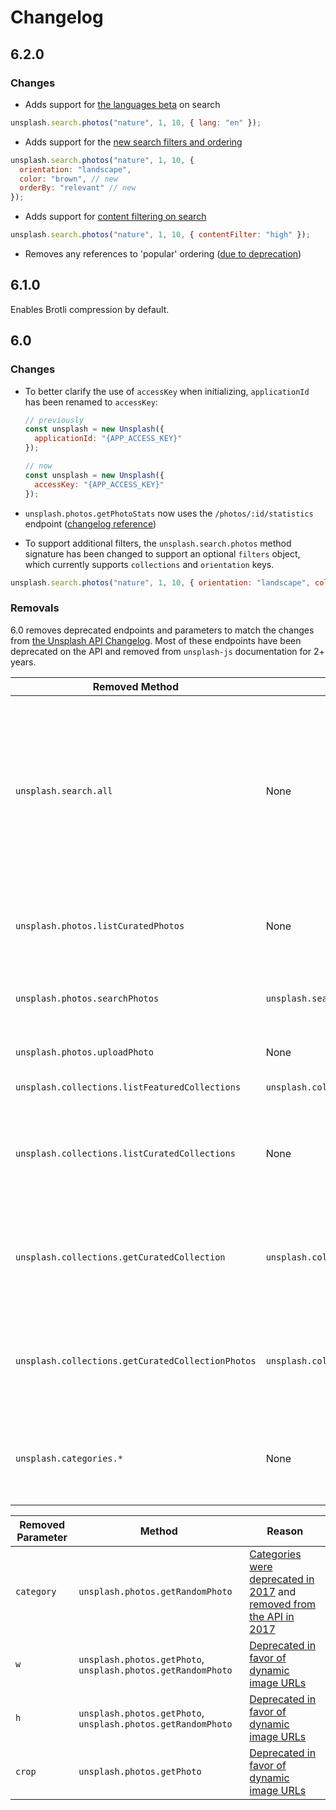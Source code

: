 # Changelog

## 6.2.0

### Changes

- Adds support for [the languages beta](https://changelog.unsplash.com/update/2020/08/21/languages-beta.html) on search

```js
unsplash.search.photos("nature", 1, 10, { lang: "en" });
```

- Adds support for the [new search filters and ordering](https://changelog.unsplash.com/update/2020/03/04/new-filters.html)

```js
unsplash.search.photos("nature", 1, 10, {
  orientation: "landscape",
  color: "brown", // new
  orderBy: "relevant" // new
});
```

- Adds support for [content filtering on search](https://changelog.unsplash.com/update/2020/03/15/content-filtering.html)

```js
unsplash.search.photos("nature", 1, 10, { contentFilter: "high" });
```

- Removes any references to 'popular' ordering ([due to deprecation](https://changelog.unsplash.com/update/2020/07/09/deprecate-popular.html))

## 6.1.0

Enables Brotli compression by default.

## 6.0

### Changes

- To better clarify the use of `accessKey` when initializing, `applicationId` has been renamed to `accessKey`:
  ```js
  // previously
  const unsplash = new Unsplash({
    applicationId: "{APP_ACCESS_KEY}"
  });

  // now
  const unsplash = new Unsplash({
    accessKey: "{APP_ACCESS_KEY}"
  });
  ```
- `unsplash.photos.getPhotoStats` now uses the `/photos/:id/statistics` endpoint ([changelog reference](https://changelog.unsplash.com/deprecations/2017/10/05/existing-deprecations.html))

- To support additional filters, the `unsplash.search.photos` method signature has been changed to support an optional `filters` object, which currently supports `collections` and `orientation` keys.

```js
unsplash.search.photos("nature", 1, 10, { orientation: "landscape", collections: [1,2] })
```

### Removals

6.0 removes deprecated endpoints and parameters to match the changes from [the Unsplash API Changelog](https://changelog.unsplash.com/). Most of these endpoints have been deprecated on the API and removed from `unsplash-js` documentation for 2+ years.

| Removed Method | Replacement | Reason |
|---|---|---|
| `unsplash.search.all` | None | This endpoint is undocumented publicly and is highly likely to change in the future. Therefore, we don't recommend anyone use this functionality in their applications. |
| `unsplash.photos.listCuratedPhotos` | None | Curated photos were [deprecated in 2017](https://changelog.unsplash.com/deprecations/2018/09/27/curated-collections-deprecation.html), [removed in 2019](https://changelog.unsplash.com/deprecations/2019/09/23/curated-collections-removal.html) |
| `unsplash.photos.searchPhotos` | `unsplash.search.photos` | Replaced by [the new search endpoints in 2017](https://changelog.unsplash.com/deprecations/2017/10/05/existing-deprecations.html) |
| `unsplash.photos.uploadPhoto` | None | Removed for legal compatibility |
| `unsplash.collections.listFeaturedCollections` | `unsplash.collections.listCollections` | Redundant endpoint |
| `unsplash.collections.listCuratedCollections` | None | Curated collections were replaced by collections. [Deprecated in 2017](https://changelog.unsplash.com/deprecations/2018/09/27/curated-collections-deprecation.html), [removed in 2019](https://changelog.unsplash.com/deprecations/2019/09/23/curated-collections-removal.html) |
| `unsplash.collections.getCuratedCollection` | `unsplash.collections.getCollection` | Curated collections were replaced by collections. [Deprecated in 2017](https://changelog.unsplash.com/deprecations/2018/09/27/curated-collections-deprecation.html), [removed in 2019](https://changelog.unsplash.com/deprecations/2019/09/23/curated-collections-removal.html) |
| `unsplash.collections.getCuratedCollectionPhotos` | `unsplash.collections.getCollectionPhotos` | Curated collections were replaced by collections. [Deprecated in 2017](https://changelog.unsplash.com/deprecations/2018/09/27/curated-collections-deprecation.html), [removed in 2019](https://changelog.unsplash.com/deprecations/2019/09/23/curated-collections-removal.html) |
| `unsplash.categories.*` | None | [Categories were deprecated in 2017](https://changelog.unsplash.com/deprecations/2017/10/05/existing-deprecations.html) and [removed from the API in 2017](https://changelog.unsplash.com/deprecations/2018/04/20/categories-eol.html) |

| Removed Parameter | Method | Reason |
|---|---|---|
| `category` | `unsplash.photos.getRandomPhoto` | [Categories were deprecated in 2017](https://changelog.unsplash.com/deprecations/2017/10/05/existing-deprecations.html) and [removed from the API in 2017](https://changelog.unsplash.com/deprecations/2018/04/20/categories-eol.html) |
| `w` | `unsplash.photos.getPhoto`, `unsplash.photos.getRandomPhoto` | [Deprecated in favor of dynamic image URLs](https://changelog.unsplash.com/2019/03/19/image-resizing.html) |
| `h` | `unsplash.photos.getPhoto`, `unsplash.photos.getRandomPhoto` | [Deprecated in favor of dynamic image URLs](https://changelog.unsplash.com/2019/03/19/image-resizing.html) |
| `crop` | `unsplash.photos.getPhoto` | [Deprecated in favor of dynamic image URLs](https://changelog.unsplash.com/2019/03/19/image-resizing.html) |
